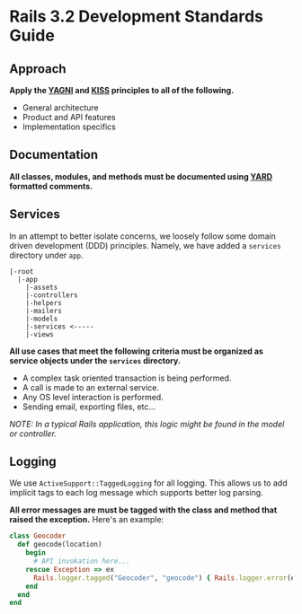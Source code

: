 # Rails 3.2 Development Standards Guide

## Approach

**Apply the [YAGNI](http://en.wikipedia.org/wiki/You_ain't_gonna_need_it) and [KISS](http://en.wikipedia.org/wiki/KISS_principle) principles to all of the following.**

* General architecture
* Product and API features
* Implementation specifics

## Documentation

**All classes, modules, and methods must be documented using [YARD](http://yardoc.org/) formatted comments.**

## Services

In an attempt to better isolate concerns, we loosely follow some domain driven development (DDD) principles.
Namely, we have added a `services` directory under `app`.

```
|-root
  |-app
    |-assets
    |-controllers
    |-helpers
    |-mailers
    |-models
    |-services <-----
    |-views
```

**All use cases that meet the following criteria must be organized as service objects under the `services` directory.**

* A complex task oriented transaction is being performed.
* A call is made to an external service.
* Any OS level interaction is performed.
* Sending email, exporting files, etc...

*NOTE: In a typical Rails application, this logic might be found in the model or controller.*

## Logging

We use `ActiveSupport::TaggedLogging` for all logging. This allows us to add implicit tags to each log message which supports better log parsing.

**All error messages are must be tagged with the class and method that raised the exception.** Here's an example:

```ruby
class Geocoder
  def geocode(location)
    begin
      # API invokation here...
    rescue Exception => ex
      Rails.logger.tagged("Geocoder", "geocode") { Rails.logger.error(ex) }
    end
  end
end
```
